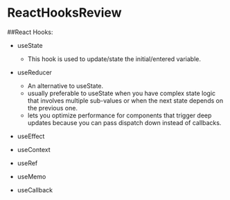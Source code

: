 # ReactHooksReview
##React Hooks:
* useState
  * This hook is used to update/state the initial/entered variable.

* useReducer
  * An alternative to useState.
  * usually preferable to useState when you have complex state logic that involves multiple sub-values or when the next state depends on the previous one.
  * lets you optimize performance for components that trigger deep updates because you can pass dispatch down instead of callbacks.

* useEffect
* useContext
* useRef
* useMemo
* useCallback
